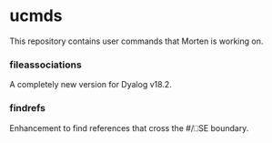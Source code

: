 # ucmds
This repository contains user commands that Morten is working on.

### fileassociations

A completely new version for Dyalog v18.2.

### findrefs 

Enhancement to find references that cross the #/⎕SE boundary.
